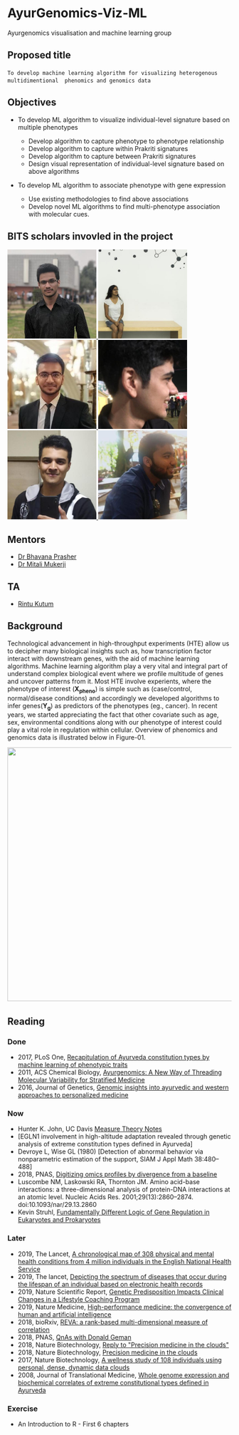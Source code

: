# AyurGenomics-Viz-ML
Ayurgenomics visualisation and machine learning group


## Proposed title

`To develop machine learning algorithm for visualizing heterogenous multidimentional 
phenomics and genomics data`

## Objectives
- To develop ML algorithm to visualize individual-level signature based on multiple phenotypes
	- Develop algorithm to capture phenotype to phenotype relationship
	- Develop algorithm to capture within Prakriti signatures
	- Develop algorithm to capture between Prakriti signatures
	- Design visual representation of individual-level signature based on above algorithms 
	
- To develop ML algorithm to associate phenotype with gene expression 
	- Use existing methodologies to find above associations
	- Develop novel ML algorithms to find multi-phenotype association with molecular cues.

## BITS scholars invovled in the project

<p float="left">
	<a href="https://github.com/Rohit2706">
		<img src="images/rohit-jain.jpeg" title="Rohit Jain" width="200" />
	</a>
  <a href="https://github.com/ishitamed19">
	<img src="images/ishita-mediratta.jpeg" title="Ishita Mediratta" width="200" /> 
  </a>
  <a href="https://github.com/bhatiakartik10">
	<img src="images/kartik.jpeg" title="Kartik Bhatia" width="200" /> 
  </a>
  <a href="https://github.com/ahsanabbas123">
	<img src="images/ahsan.png" title="Syed Ahsan Abbas" width="200" /> 
  </a>
  <a href="https://github.com/Nishchit1404">
	<img src="images/nishchit.jpeg" title="Nishchit Soni" width="200" /> 
  </a>
  <a href="https://github.com/anmolagarwal04">
	<img src="images/anmol.jpeg" title="Anmol Agarwal" width="200" /> 
  </a>
</p>

## Mentors
- [Dr Bhavana Prasher](https://www.igib.res.in/?q=bhavnaprasher)
- [Dr Mitali Mukerji](https://www.igib.res.in/?q=mitalimukerji)

## TA
- [Rintu Kutum](https://github.com/rintukutum)


## Background
Technological advancement in high-throughput experiments (HTE) allow us to decipher 
many biological insights such as, how transcription factor interact with downstream 
genes, with the aid of machine learning algorithms. Machine learning algorithm play a very
vital and integral part of understand complex biological event where we profile
multitude of genes and uncover patterns from it. Most HTE involve experients, where
the phenotype of interest (<strong>X<sub>pheno</sub></strong>) is simple such as (case/control, normal/disease conditions)
and accordingly we developed algorithms to infer genes(<strong>Y<sub>g</sub></strong>) as predictors of the phenotypes (eg., cancer).
In recent years, we started appreciating the fact that other covariate such as
age, sex, environmental conditions along with our phenotype of interest could
play a vital role in regulation within cellular. Overview of phenomics and genomics data is illustrated below in Figure-01.


<img src="https://github.com/rintukutum/AyurGenomics-Viz-ML/blob/master/images/overview.png" width="712" height="570">
 


## Reading
### Done
- 2017, PLoS One, [Recapitulation of Ayurveda constitution types by machine learning of phenotypic traits](https://doi.org/10.1371/journal.pone.0185380)
- 2011, ACS Chemical Biology, [Ayurgenomics: A New Way of Threading Molecular Variability for Stratified Medicine](https://doi.org/10.1021/cb2003016)
- 2016, Journal of Genetics, [Genomic insights into ayurvedic and western approaches to personalized medicine](https://www.ias.ac.in/article/fulltext/jgen/095/01/0209-0228)

### Now
- Hunter K. John, UC Davis [Measure Theory Notes](https://www.math.ucdavis.edu/~hunter/measure_theory/measure_notes.pdf)
- [EGLN1 involvement in high-altitude adaptation revealed through genetic analysis of extreme constitution types defined in Ayurveda]
- Devroye L, Wise GL (1980) [Detection of abnormal behavior via nonparametric estimation of the support, SIAM J Appl Math 38:480–488]
- 2018, PNAS, [Digitizing omics profiles by divergence from a baseline](https://www.pnas.org/content/115/18/4545.long)
- Luscombe NM, Laskowski RA, Thornton JM. Amino acid-base interactions: a three-dimensional analysis of protein-DNA interactions at an atomic level. Nucleic Acids Res. 2001;29(13):2860–2874. doi:10.1093/nar/29.13.2860
- Kevin Struhl, [Fundamentally Different Logic of Gene Regulation in Eukaryotes and Prokaryotes](https://www.sciencedirect.com/science/article/pii/S0092867400805991?via%3Dihub#FIG1)

### Later
- 2019, The Lancet, [A chronological map of 308 physical and mental health conditions from 4 million individuals in the English National Health Service](https://doi.org/10.1016/S2589-7500(19)30012-3)
- 2019, The lancet, [Depicting the spectrum of diseases that occur during the lifespan of an individual based on electronic health records](https://doi.org/10.1016/S2589-7500(19)30023-8)
- 2019, Nature Scientific Report, [Genetic Predisposition Impacts Clinical Changes in a Lifestyle Coaching Program](https://www.nature.com/articles/s41598-019-43058-0)
- 2019, Nature Medicine, [High-performance medicine: the convergence of human and artificial intelligence](https://www.nature.com/articles/s41591-018-0300-7)
- 2018, bioRxiv, [REVA: a rank-based multi-dimensional measure of correlation](https://doi.org/10.1101/330498)
- 2018, PNAS, [QnAs with Donald Geman](https://www.pnas.org/content/pnas/115/18/4528.full.pdf)
- 2018, Nature Biotechnology, [Reply to "Precision medicine in the clouds"](https://www.nature.com/articles/nbt.4211)
- 2018, Nature Biotechnology, [Precision medicine in the clouds](https://www.nature.com/articles/nbt.4210)
- 2017, Nature Biotechnology, [A wellness study of 108 individuals using personal, dense, dynamic data clouds](https://www.nature.com/articles/nbt.3870)
- 2008, Journal of Translational Medicine, [Whole genome expression and biochemical correlates of extreme constitutional types defined in Ayurveda](https://doi.org/10.1186/1479-5876-6-48)

### Exercise 
- An Introduction to R - First 6 chapters
